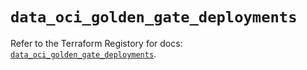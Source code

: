 # `data_oci_golden_gate_deployments`

Refer to the Terraform Registory for docs: [`data_oci_golden_gate_deployments`](https://registry.terraform.io/providers/oracle/oci/6.18.0/docs/data-sources/golden_gate_deployments).
